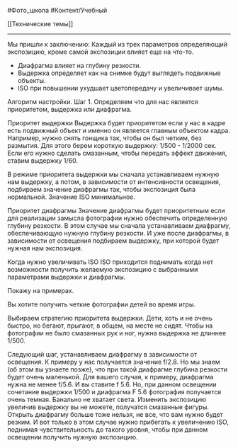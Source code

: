 #Фото_школа #Контент/Учебный 

[[Технические темы]]
__________
Мы пришли к заключению:
 Каждый из трех параметров определяющий экспозицию, кроме самой экспозиции влияет еще на что-то.
- Диафрагма влияет на глубину резкости. 
- Выдержка определяет как на снимке будут выглядеть подвижные объекты. 
- ISO при повышении ухудшает цветопередачу и увеличивает шумы.

Алгоритм настройки.
Шаг 1.
Определяем что для нас является приоритетом, выдержка или диафрагма. 

Приоритет выдержки
Выдержка будет приоритетом если у нас в кадре есть подвижный объект и именно он является главным объектом кадра. 
Например, нужно снять гонщика так, чтобы он был четким, без размытия.
Для этого берем короткую выдержку: 1/500 - 1/2000 сек. 
Если его нужно сделать смазанным, чтобы передать эффект движения, ставим выдержку 1/60.

В режиме приоритета выдержки мы сначала устанавливаем нужную нам выдержку, а потом, в зависимости от интенсивности освещения, подбираем значение диафрагмы так, чтобы экспозиция была нормальной.
Значение ISO минимальное.


Приоритет диафрагмы
Значение диафрагмы будет приоритетным если для реализации замысла фотографии нужно обеспечить определенную глубину резкости. В этом случае мы сначала устанавливаем диафрагму, обеспечивающую нужную глубину резкости. И уже после диафрагмы, в зависимости от освещения подбираем выдержку, при которой будет нужная нам экспозиция.

Когда нужно увеличивать ISO
ISO приходится поднимать когда нет возможности получить желаемую экспозицию с выбранными параметрами выдержки и диафрагмы.

Покажу на примерах.


Вы хотите получить четкие фотографии детей во время игры.

Выбираем стратегию приоритета выдержки.
Дети, хоть и не очень быстро, но бегают, прыгают, в общем, на месте не сидят. Чтобы на фотографии не было смазанных рук и ног, нужна выдержка не длиннее 1/500.

Следующий шаг, устанавливаем диафрагму в зависимости от освещения. К примеру у нас получается значение f/2.8. Но мы знаем (об этом вы узнаете позже), что при такой диафрагме глубина резкости будет очень маленькой. Для вашего случая, к примеру, диафрагма нужна не менее f/5.6. И вы ставите f 5.6. Но, при данном освещении сочетание выдержки 1/500 и диафрагма F 5.6 фотография получается очень темная. Банально не хватает света. Изменить экспозицию увеличив выдержку вы не можете, получатся смазанные фигуры. Открыть диафрагму больше тоже нельзя, не все, что вам нужно будет резким.
И вот только в этом случае нужно прибегать к увеличению ISO, поднимая чувствительность до такого уровня, чтобы при данном освещении получить нужную экспозицию.
